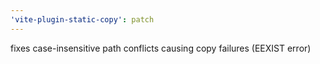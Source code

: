 ```yaml
---
'vite-plugin-static-copy': patch
---
```


fixes case-insensitive path conflicts causing copy failures (EEXIST error)
